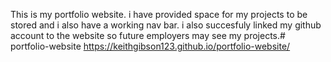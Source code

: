 This is my portfolio website. i have provided space for my projects to be stored and i also have a working nav bar. i also succesfuly linked my github account to the website so future employers may see my projects.# portfolio-website
https://keithgibson123.github.io/portfolio-website/

